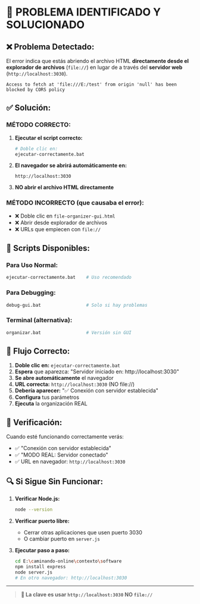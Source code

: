 # 🚨 PROBLEMA IDENTIFICADO Y SOLUCIONADO

## ❌ **Problema Detectado:**

El error indica que estás abriendo el archivo HTML **directamente desde el explorador de archivos** (`file://`) en lugar de a través del **servidor web** (`http://localhost:3030`).

```
Access to fetch at 'file:///E:/test' from origin 'null' has been blocked by CORS policy
```

## ✅ **Solución:**

### **MÉTODO CORRECTO:**

1. **Ejecutar el script correcto:**
   ```bash
   # Doble clic en:
   ejecutar-correctamente.bat
   ```

2. **El navegador se abrirá automáticamente en:**
   ```
   http://localhost:3030
   ```

3. **NO abrir el archivo HTML directamente**

### **MÉTODO INCORRECTO (que causaba el error):**
- ❌ Doble clic en `file-organizer-gui.html`
- ❌ Abrir desde explorador de archivos
- ❌ URLs que empiecen con `file://`

## 🔧 **Scripts Disponibles:**

### **Para Uso Normal:**
```bash
ejecutar-correctamente.bat    # Uso recomendado
```

### **Para Debugging:**
```bash
debug-gui.bat                 # Solo si hay problemas
```

### **Terminal (alternativa):**
```bash
organizar.bat                 # Versión sin GUI
```

## 🎯 **Flujo Correcto:**

1. **Doble clic en:** `ejecutar-correctamente.bat`
2. **Espera** que aparezca: "Servidor iniciado en: http://localhost:3030"
3. **Se abre automáticamente** el navegador
4. **URL correcta:** `http://localhost:3030` (NO file://)
5. **Debería aparecer:** "✅ Conexión con servidor establecida"
6. **Configura** tus parámetros
7. **Ejecuta** la organización REAL

## 🚀 **Verificación:**

Cuando esté funcionando correctamente verás:
- ✅ "Conexión con servidor establecida" 
- ✅ "MODO REAL: Servidor conectado"
- ✅ URL en navegador: `http://localhost:3030`

## 🔍 **Si Sigue Sin Funcionar:**

1. **Verificar Node.js:**
   ```bash
   node --version
   ```

2. **Verificar puerto libre:**
   - Cerrar otras aplicaciones que usen puerto 3030
   - O cambiar puerto en `server.js`

3. **Ejecutar paso a paso:**
   ```bash
   cd E:\caminando-online\contexto\software
   npm install express
   node server.js
   # En otro navegador: http://localhost:3030
   ```

---

> **🎯 La clave es usar `http://localhost:3030` NO `file://`**